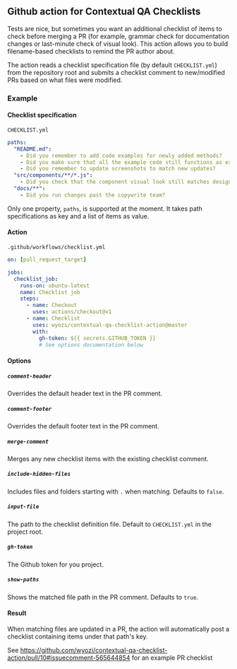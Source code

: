 ## Github action for Contextual QA Checklists

Tests are nice, but sometimes you want an additional checklist of items to check before merging a PR
(for example, grammar check for documentation changes or last-minute check of visual look).
This action allows you to build filename-based checklists to remind the PR author about.

The action reads a checklist specification file (by default `CHECKLIST.yml`) from the repository root and submits a checklist comment to new/modified PRs based on what files were modified.

### Example

#### Checklist specification

`CHECKLIST.yml`

```yml
paths:
  "README.md":
    - Did you remember to add code examples for newly added methods?
    - Did you make sure that all the example code still functions as expected?
    - Did you remember to update screenshots to match new updates?
  "src/components/**/*.js":
    - Did you check that the component visual look still matches design documents?
  "docs/**":
    - Did you run changes past the copywrite team?
```

Only one property, `paths`, is supported at the moment. It takes path specifications as key and a list of items as value.

#### Action

`.github/workflows/checklist.yml`

```yml
on: [pull_request_target]

jobs:
  checklist_job:
    runs-on: ubuntu-latest
    name: Checklist job
    steps:
      - name: Checkout
        uses: actions/checkout@v1
      - name: Checklist
        uses: wyozi/contextual-qa-checklist-action@master
        with:
          gh-token: ${{ secrets.GITHUB_TOKEN }}
          # See options documentation below
```

#### Options

##### `comment-header`

Overrides the default header text in the PR comment.

##### `comment-footer`

Overrides the default footer text in the PR comment.

##### `merge-comment`

Merges any new checklist items with the existing checklist comment.

##### `include-hidden-files`

Includes files and folders starting with `.` when matching. Defaults to `false`.

##### `input-file`

The path to the checklist definition file. Default to `CHECKLIST.yml` in the project root.

##### `gh-token`

The Github token for you project.

##### `show-paths`

Shows the matched file path in the PR comment. Defaults to `true`.

#### Result

When matching files are updated in a PR, the action will automatically post a checklist containing items under that path's key.

See https://github.com/wyozi/contextual-qa-checklist-action/pull/10#issuecomment-565644854 for an example PR checklist

